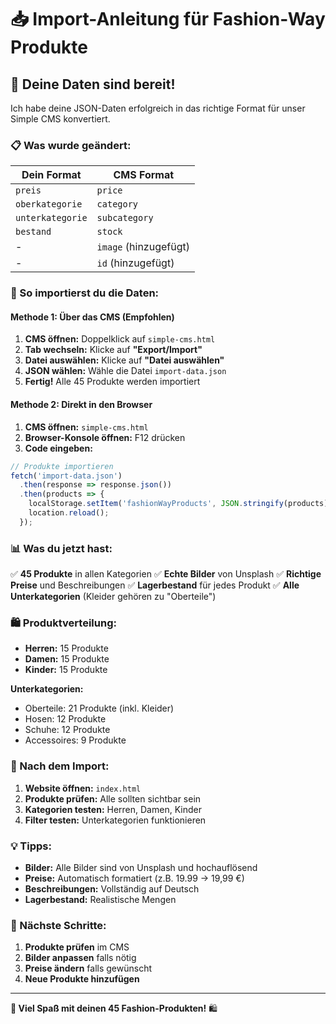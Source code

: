 # 📥 Import-Anleitung für Fashion-Way Produkte

## 🎉 Deine Daten sind bereit!

Ich habe deine JSON-Daten erfolgreich in das richtige Format für unser Simple CMS konvertiert.

### 📋 Was wurde geändert:

| **Dein Format** | **CMS Format** |
|-----------------|----------------|
| `preis` | `price` |
| `oberkategorie` | `category` |
| `unterkategorie` | `subcategory` |
| `bestand` | `stock` |
| - | `image` (hinzugefügt) |
| - | `id` (hinzugefügt) |

### 🚀 So importierst du die Daten:

#### **Methode 1: Über das CMS (Empfohlen)**

1. **CMS öffnen:** Doppelklick auf `simple-cms.html`
2. **Tab wechseln:** Klicke auf **"Export/Import"**
3. **Datei auswählen:** Klicke auf **"Datei auswählen"**
4. **JSON wählen:** Wähle die Datei `import-data.json`
5. **Fertig!** Alle 45 Produkte werden importiert

#### **Methode 2: Direkt in den Browser**

1. **CMS öffnen:** `simple-cms.html`
2. **Browser-Konsole öffnen:** F12 drücken
3. **Code eingeben:**
```javascript
// Produkte importieren
fetch('import-data.json')
  .then(response => response.json())
  .then(products => {
    localStorage.setItem('fashionWayProducts', JSON.stringify(products));
    location.reload();
  });
```

### 📊 Was du jetzt hast:

✅ **45 Produkte** in allen Kategorien
✅ **Echte Bilder** von Unsplash
✅ **Richtige Preise** und Beschreibungen
✅ **Lagerbestand** für jedes Produkt
✅ **Alle Unterkategorien** (Kleider gehören zu "Oberteile")

### 🛍️ Produktverteilung:

- **Herren:** 15 Produkte
- **Damen:** 15 Produkte  
- **Kinder:** 15 Produkte

**Unterkategorien:**
- Oberteile: 21 Produkte (inkl. Kleider)
- Hosen: 12 Produkte
- Schuhe: 12 Produkte
- Accessoires: 9 Produkte

### 🔧 Nach dem Import:

1. **Website öffnen:** `index.html`
2. **Produkte prüfen:** Alle sollten sichtbar sein
3. **Kategorien testen:** Herren, Damen, Kinder
4. **Filter testen:** Unterkategorien funktionieren

### 💡 Tipps:

- **Bilder:** Alle Bilder sind von Unsplash und hochauflösend
- **Preise:** Automatisch formatiert (z.B. 19.99 → 19,99 €)
- **Beschreibungen:** Vollständig auf Deutsch
- **Lagerbestand:** Realistische Mengen

### 🎯 Nächste Schritte:

1. **Produkte prüfen** im CMS
2. **Bilder anpassen** falls nötig
3. **Preise ändern** falls gewünscht
4. **Neue Produkte hinzufügen**

---

**🎉 Viel Spaß mit deinen 45 Fashion-Produkten!** 🛍️ 